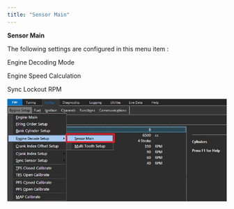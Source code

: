 ```yaml
---
title: "Sensor Main"
---
```


**Sensor Main**


The following settings are configured in this menu item :


Engine Decoding Mode

Engine Speed Calculation&nbsp;

Sync Lockout RPM


![Image](</img/AA main11.jpg>)
